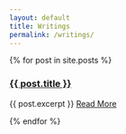 ```yaml
---
layout: default
title: Writings
permalink: /writings/
---
```


{% for post in site.posts %}
<div>
    <h3><a class='post-link' href="{{ post.url }}">{{ post.title }}</a></h3>
    <p class="justify">{{ post.excerpt }} <a href="{{ post.url }}">Read More</a></p>
</div>
{% endfor %}
